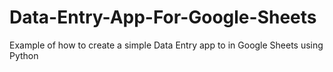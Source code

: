 # Data-Entry-App-For-Google-Sheets
Example of how to create a simple Data Entry app to in Google Sheets using Python
